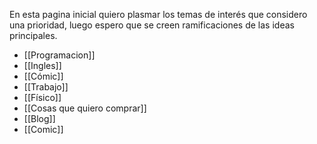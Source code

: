 
En esta pagina inicial quiero plasmar los temas de interés que considero una prioridad, luego espero que se creen ramificaciones de las ideas principales.

- [[Programacion]]
- [[Ingles]]
- [[Cómic]]
- [[Trabajo]]
- [[Físico]]
- [[Cosas que quiero comprar]]
- [[Blog]]
- [[Comic]]

